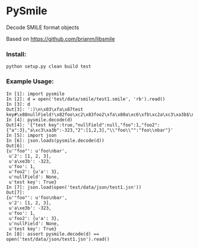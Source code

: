 # PySmile

Decode SMILE format objects

Based on https://github.com/brianm/libsmile


### Install:

    python setup.py clean build test


### Example Usage:

    In [1]: import pysmile
    In [2]: d = open('test/data/smile/test1.smile', 'rb').read()
    In [3]: d
    Out[3]: ':)\n\x03\xfa\x87test key#\x88nullField!\x82foo\xc2\x83foo2\xfa\x80a\xc6\xfb\xc2a\xc3\xa3b$\n\x85\x802\xf8\xc2\xc4\xc6\xf9\x84"foo"Ffoo\nbar\xfb'
    In [4]: pysmile.decode(d)
    Out[4]: '{"test key":true,"nullField":null,"foo":1,"foo2":{"a":3},"a\xc3\xa3b":-323,"2":[1,2,3],"\\"foo\\"":"foo\\nbar"}'
    In [5]: import json
    In [6]: json.loads(pysmile.decode(d))
    Out[6]: 
    {u'"foo"': u'foo\nbar',
     u'2': [1, 2, 3],
     u'a\xe3b': -323,
     u'foo': 1,
     u'foo2': {u'a': 3},
     u'nullField': None,
     u'test key': True}
    In [7]: json.load(open('test/data/json/test1.jsn'))
    Out[7]: 
    {u'"foo"': u'foo\nbar',
     u'2': [1, 2, 3],
     u'a\xe3b': -323,
     u'foo': 1,
     u'foo2': {u'a': 3},
     u'nullField': None,
     u'test key': True}
    In [8]: assert pysmile.decode(d) == open('test/data/json/test1.jsn').read()
